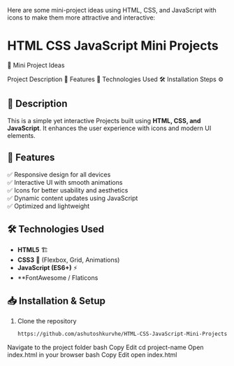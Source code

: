 Here are some mini-project ideas using HTML, CSS, and JavaScript with icons to make them more attractive and interactive:

<h1>HTML CSS JavaScript Mini Projects</h1>

🎯 Mini Project Ideas




Project Description 📝
Features 🚀
Technologies Used 🛠
Installation Steps ⚙️

## 📖 Description  
This is a simple yet interactive Projects built using **HTML, CSS, and JavaScript**. It enhances the user experience with icons and modern UI elements.  

## 🎯 Features  
✅ Responsive design for all devices  
✅ Interactive UI with smooth animations  
✅ Icons for better usability and aesthetics  
✅ Dynamic content updates using JavaScript  
✅ Optimized and lightweight  

## 🛠 Technologies Used  
- **HTML5** 🏗  
- **CSS3** 🎨 (Flexbox, Grid, Animations)  
- **JavaScript (ES6+)** ⚡  
- **FontAwesome / Flaticons   

## 📥 Installation & Setup  
1. Clone the repository  
   ```bash
   https://github.com/ashutoshkurvhe/HTML-CSS-JavaScript-Mini-Projects.git
Navigate to the project folder
bash
Copy
Edit
cd project-name
Open index.html in your browser
bash
Copy
Edit
open index.html


